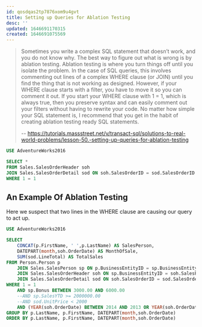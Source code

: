 ```yaml
---
id: qosdqas2tp7876xom9u4gvt
title: Setting up Queries for Ablation Testing
desc: ''
updated: 1646691170315
created: 1646691075569
---
```


> Sometimes you write a complex SQL statement that doesn’t work, and you do not know why. The best way to figure out what is wrong is by ablation testing.
> Ablation testing is where you turn things off until you isolate the problem. In the case of SQL queries, this involves commenting out lines of a complex WHERE clause (or JOIN) until you find the thing that is not working as designed.
> However, if your WHERE clause starts with a filter, you have to move it so you can comment it out. If you start your WHERE clause with 1 = 1, which is always true, then you preserve syntax and can easily comment out your filters without having to rewrite your code.
> No matter how simple your SQL statement is, I recommend that you get in the habit of creating ablation testing ready SQL statements.
>
> -- <https://tutorials.massstreet.net/v/transact-sql/solutions-to-real-world-problems/lesson-50.-setting-up-queries-for-ablation-testing>

```sql
USE AdventureWorks2016

SELECT *
FROM Sales.SalesOrderHeader soh
JOIN Sales.SalesOrderDetail sod ON soh.SalesOrderID = sod.SalesOrderID
WHERE 1 = 1
```

## An Example Of Ablation Testing

Here we suspect that two lines in the WHERE clause are causing our query to act up.

```sql
USE AdventureWorks2016

SELECT
    CONCAT(p.FirstName, ' ',p.LastName) AS SalesPerson,
    DATEPART(month,soh.OrderDate) AS MonthOfSale,
    SUM(sod.LineTotal) AS TotalSales
FROM Person.Person p
    JOIN Sales.SalesPerson sp ON p.BusinessEntityID = sp.BusinessEntityID
    JOIN Sales.SalesOrderHeader soh ON sp.BusinessEntityID = soh.SalesPersonID
    JOIN Sales.SalesOrderDetail sod ON soh.SalesOrderID = sod.SalesOrderDetailID
WHERE 1 = 1
    AND sp.Bonus BETWEEN 3000.00 AND 6000.00
    --AND sp.SalesYTD >= 2000000.00
    --AND sod.UnitPrice < 2000
    AND (YEAR(soh.OrderDate) BETWEEN 2014 AND 2013 OR YEAR(soh.OrderDate) = 2011)
GROUP BY p.LastName, p.FirstName, DATEPART(month,soh.OrderDate)
ORDER BY p.LastName, p.FirstName, DATEPART(month,soh.OrderDate)
```

